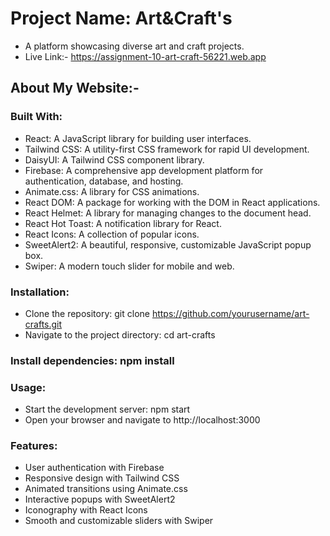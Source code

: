 # Project Name: Art&Craft's
- A platform showcasing diverse art and craft projects.
- Live Link:- https://assignment-10-art-craft-56221.web.app

## About My Website:-

### Built With:
- React: A JavaScript library for building user interfaces.
- Tailwind CSS: A utility-first CSS framework for rapid UI development.
- DaisyUI: A Tailwind CSS component library.
- Firebase: A comprehensive app development platform for authentication, database, and hosting.
- Animate.css: A library for CSS animations.
- React DOM: A package for working with the DOM in React applications.
- React Helmet: A library for managing changes to the document head.
- React Hot Toast: A notification library for React.
- React Icons: A collection of popular icons.
- SweetAlert2: A beautiful, responsive, customizable JavaScript popup box.
- Swiper: A modern touch slider for mobile and web.
### Installation:
- Clone the repository: git clone https://github.com/yourusername/art-crafts.git
- Navigate to the project directory: cd art-crafts
### Install dependencies: npm install
### Usage:
- Start the development server: npm start
- Open your browser and navigate to http://localhost:3000
### Features:
- User authentication with Firebase
- Responsive design with Tailwind CSS
- Animated transitions using Animate.css
- Interactive popups with SweetAlert2
- Iconography with React Icons
- Smooth and customizable sliders with Swiper
